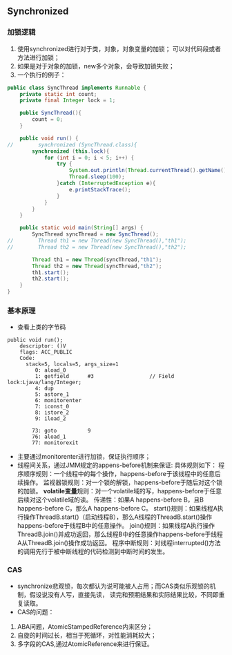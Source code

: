 
## Synchronized

### 加锁逻辑
1. 使用synchronized进行对于类，对象，对象变量的加锁；
可以对代码段或者方法进行加锁；
2. 如果是对于对象的加锁，new多个对象，会导致加锁失败；
3. 一个执行的例子：
```java
public class SyncThread implements Runnable {
    private static int count;
    private final Integer lock = 1;

    public SyncThread(){
        count = 0;
    }

    public void run() {
//        synchronized (SyncThread.class){
        synchronized (this.lock){
            for (int i = 0; i < 5; i++) {
                try {
                    System.out.println(Thread.currentThread().getName() + ":" + (count++));
                    Thread.sleep(100);
                }catch (InterruptedException e){
                    e.printStackTrace();
                }
            }
        }
    }

    public static void main(String[] args) {
        SyncThread syncThread = new SyncThread();
//        Thread th1 = new Thread(new SyncThread(),"th1");
//        Thread th2 = new Thread(new SyncThread(),"th2");

        Thread th1 = new Thread(syncThread,"th1");
        Thread th2 = new Thread(syncThread,"th2");
        th1.start();
        th2.start();
    }
}
```

### 基本原理
- 查看上类的字节码
```
public void run();
    descriptor: ()V
    flags: ACC_PUBLIC
    Code:
      stack=5, locals=5, args_size=1
         0: aload_0
         1: getfield      #3                  // Field lock:Ljava/lang/Integer;
         4: dup
         5: astore_1
         6: monitorenter
         7: iconst_0
         8: istore_2
         9: iload_2

        73: goto          9
        76: aload_1
        77: monitorexit
```
- 主要通过monitorenter进行加锁，保证执行顺序；
- 线程间关系，通过JMM规定的appens-before机制来保证:
具体规则如下：
程序顺序规则：一个线程中的每个操作，happens-before于该线程中的任意后续操作。
监视器锁规则：对一个锁的解锁，happens-before于随后对这个锁的加锁。
**volatile变量**规则：对一个volatile域的写，happens-before于任意后续对这个volatile域的读。
传递性：如果A happens-before B，且B happens-before C，那么A happens-before C。
start()规则：如果线程A执行操作ThreadB.start()（启动线程B），那么A线程的ThreadB.start()操作happens-before于线程B中的任意操作。
join()规则：如果线程A执行操作ThreadB.join()并成功返回，那么线程B中的任意操作happens-before于线程A从ThreadB.join()操作成功返回。
程序中断规则：对线程interrupted()方法的调用先行于被中断线程的代码检测到中断时间的发生。

### CAS
- synchronize悲观锁，每次都认为说可能被人占用；而CAS类似乐观锁的机制，假设说没有人写，直接先读，
读完和预期结果和实际结果比较，不同即重复读取。
- CAS的问题：
1. ABA问题，AtomicStampedReference内来区分；
2. 自旋的时间过长，相当于死循环，对性能消耗较大；
3. 多字段的CAS,通过AtomicReference来进行保证。


